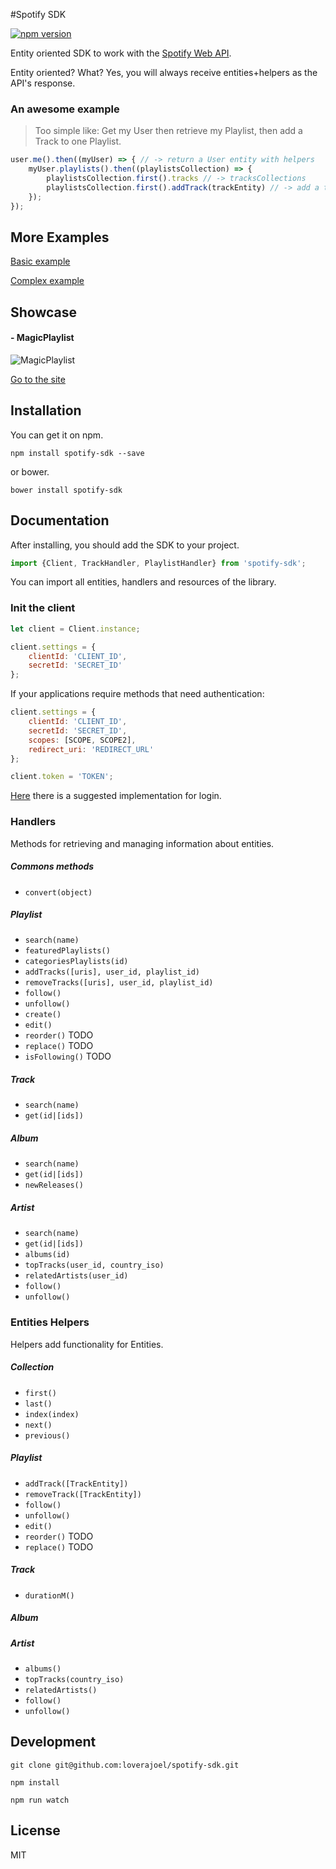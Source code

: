 #Spotify SDK

[![npm version](https://badge.fury.io/js/spotify-sdk.svg)](http://badge.fury.io/js/spotify-sdk)

Entity oriented SDK to work with the [Spotify Web API](https://developer.spotify.com/web-api/).

Entity oriented? What? Yes, you will always receive entities+helpers as the API's response.

### An awesome example

> Too simple like: Get my User then retrieve my Playlist, then add a Track to one Playlist.

```javascript
user.me().then((myUser) => { // -> return a User entity with helpers
    myUser.playlists().then((playlistsCollection) => {
        playlistsCollection.first().tracks // -> tracksCollections
        playlistsCollection.first().addTrack(trackEntity) // -> add a track to the playlist
    });
});
```

## More Examples

[Basic example](https://github.com/loverajoel/spotify-sdk/blob/master/examples/basic.js)

[Complex example](https://github.com/loverajoel/spotify-sdk/blob/master/examples/oauth.js)

## Showcase

#### - MagicPlaylist

![MagicPlaylist](https://github.com/loverajoel/magicplaylist/blob/master/app/img/iphone%402x.png)

[Go to the site](http://magicplaylist.co/)

## Installation

You can get it on npm.

`npm install spotify-sdk --save`

or bower.

`bower install spotify-sdk`


## Documentation

After installing, you should add the SDK to your project.

```javascript
import {Client, TrackHandler, PlaylistHandler} from 'spotify-sdk';
```

You can import all entities, handlers and resources of the library.

### Init the client

```javascript
let client = Client.instance;

client.settings = {
    clientId: 'CLIENT_ID',
    secretId: 'SECRET_ID'
};
```

If your applications require methods that need authentication:

```javascript
client.settings = {
    clientId: 'CLIENT_ID',
    secretId: 'SECRET_ID',
    scopes: [SCOPE, SCOPE2],
    redirect_uri: 'REDIRECT_URL'
};

client.token = 'TOKEN';
```
[Here](examples/oauth.js) there is a suggested implementation for login.

### Handlers

Methods for retrieving and managing information about entities.

##### Commons methods

* `convert(object)`

##### Playlist

* `search(name)`
* `featuredPlaylists()`
* `categoriesPlaylists(id)`
* `addTracks([uris], user_id, playlist_id)`
* `removeTracks([uris], user_id, playlist_id)`
* `follow()`
* `unfollow()`
* `create()`
* `edit()`
* `reorder()` TODO
* `replace()` TODO
* `isFollowing()` TODO

##### Track

* `search(name)`
* `get(id|[ids])`

##### Album

* `search(name)`
* `get(id|[ids])`
* `newReleases()`

##### Artist

* `search(name)`
* `get(id|[ids])`
* `albums(id)`
* `topTracks(user_id, country_iso)`
* `relatedArtists(user_id)`
* `follow()`
* `unfollow()`

### Entities Helpers

Helpers add functionality for Entities.

##### Collection

* `first()`
* `last()`
* `index(index)`
* `next()`
* `previous()`

##### Playlist

* `addTrack([TrackEntity])`
* `removeTrack([TrackEntity])`
* `follow()`
* `unfollow()`
* `edit()`
* `reorder()` TODO
* `replace()` TODO

##### Track

* `durationM()`

##### Album

##### Artist

* `albums()`
* `topTracks(country_iso)`
* `relatedArtists()`
* `follow()`
* `unfollow()`

## Development

`git clone git@github.com:loverajoel/spotify-sdk.git`

`npm install`

`npm run watch`

## License

MIT
